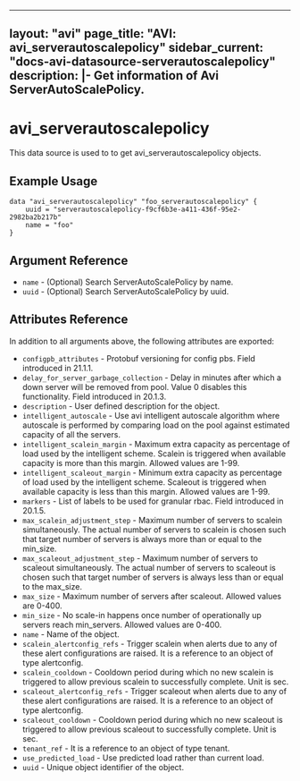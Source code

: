 <!--
    Copyright 2021 VMware, Inc.
    SPDX-License-Identifier: Mozilla Public License 2.0
-->
---
layout: "avi"
page_title: "AVI: avi_serverautoscalepolicy"
sidebar_current: "docs-avi-datasource-serverautoscalepolicy"
description: |-
  Get information of Avi ServerAutoScalePolicy.
---

# avi_serverautoscalepolicy

This data source is used to to get avi_serverautoscalepolicy objects.

## Example Usage

```hcl
data "avi_serverautoscalepolicy" "foo_serverautoscalepolicy" {
    uuid = "serverautoscalepolicy-f9cf6b3e-a411-436f-95e2-2982ba2b217b"
    name = "foo"
}
```

## Argument Reference

* `name` - (Optional) Search ServerAutoScalePolicy by name.
* `uuid` - (Optional) Search ServerAutoScalePolicy by uuid.

## Attributes Reference

In addition to all arguments above, the following attributes are exported:

* `configpb_attributes` - Protobuf versioning for config pbs. Field introduced in 21.1.1.
* `delay_for_server_garbage_collection` - Delay in minutes after which a down server will be removed from pool. Value 0 disables this functionality. Field introduced in 20.1.3.
* `description` - User defined description for the object.
* `intelligent_autoscale` - Use avi intelligent autoscale algorithm where autoscale is performed by comparing load on the pool against estimated capacity of all the servers.
* `intelligent_scalein_margin` - Maximum extra capacity as percentage of load used by the intelligent scheme. Scalein is triggered when available capacity is more than this margin. Allowed values are 1-99.
* `intelligent_scaleout_margin` - Minimum extra capacity as percentage of load used by the intelligent scheme. Scaleout is triggered when available capacity is less than this margin. Allowed values are 1-99.
* `markers` - List of labels to be used for granular rbac. Field introduced in 20.1.5.
* `max_scalein_adjustment_step` - Maximum number of servers to scalein simultaneously. The actual number of servers to scalein is chosen such that target number of servers is always more than or equal to the min_size.
* `max_scaleout_adjustment_step` - Maximum number of servers to scaleout simultaneously. The actual number of servers to scaleout is chosen such that target number of servers is always less than or equal to the max_size.
* `max_size` - Maximum number of servers after scaleout. Allowed values are 0-400.
* `min_size` - No scale-in happens once number of operationally up servers reach min_servers. Allowed values are 0-400.
* `name` - Name of the object.
* `scalein_alertconfig_refs` - Trigger scalein when alerts due to any of these alert configurations are raised. It is a reference to an object of type alertconfig.
* `scalein_cooldown` - Cooldown period during which no new scalein is triggered to allow previous scalein to successfully complete. Unit is sec.
* `scaleout_alertconfig_refs` - Trigger scaleout when alerts due to any of these alert configurations are raised. It is a reference to an object of type alertconfig.
* `scaleout_cooldown` - Cooldown period during which no new scaleout is triggered to allow previous scaleout to successfully complete. Unit is sec.
* `tenant_ref` - It is a reference to an object of type tenant.
* `use_predicted_load` - Use predicted load rather than current load.
* `uuid` - Unique object identifier of the object.

